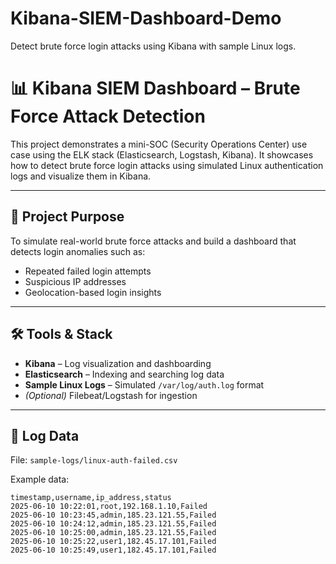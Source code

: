 # Kibana-SIEM-Dashboard-Demo
Detect brute force login attacks using Kibana with sample Linux logs.

# 📊 Kibana SIEM Dashboard – Brute Force Attack Detection

This project demonstrates a mini-SOC (Security Operations Center) use case using the ELK stack (Elasticsearch, Logstash, Kibana). It showcases how to detect brute force login attacks using simulated Linux authentication logs and visualize them in Kibana.

---

## 🎯 Project Purpose

To simulate real-world brute force attacks and build a dashboard that detects login anomalies such as:
- Repeated failed login attempts
- Suspicious IP addresses
- Geolocation-based login insights

---

## 🛠 Tools & Stack

- **Kibana** – Log visualization and dashboarding
- **Elasticsearch** – Indexing and searching log data
- **Sample Linux Logs** – Simulated `/var/log/auth.log` format
- *(Optional)* Filebeat/Logstash for ingestion

---

## 📁 Log Data

File: `sample-logs/linux-auth-failed.csv`

Example data:
```csv
timestamp,username,ip_address,status
2025-06-10 10:22:01,root,192.168.1.10,Failed
2025-06-10 10:23:45,admin,185.23.121.55,Failed
2025-06-10 10:24:12,admin,185.23.121.55,Failed
2025-06-10 10:25:00,admin,185.23.121.55,Failed
2025-06-10 10:25:22,user1,182.45.17.101,Failed
2025-06-10 10:25:49,user1,182.45.17.101,Failed
